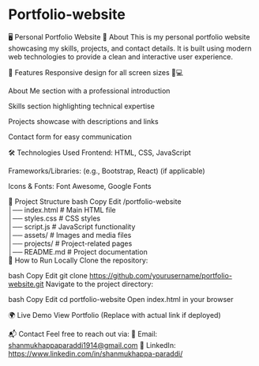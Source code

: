 # Portfolio-website
🖥️ Personal Portfolio Website
🌟 About
This is my personal portfolio website showcasing my skills, projects, and contact details. It is built using modern web technologies to provide a clean and interactive user experience.

🚀 Features
Responsive design for all screen sizes 📱💻

About Me section with a professional introduction

Skills section highlighting technical expertise

Projects showcase with descriptions and links

Contact form for easy communication

🛠️ Technologies Used
Frontend: HTML, CSS, JavaScript

Frameworks/Libraries: (e.g., Bootstrap, React) (if applicable)

Icons & Fonts: Font Awesome, Google Fonts

📂 Project Structure
bash
Copy
Edit
/portfolio-website  
│── index.html          # Main HTML file  
│── styles.css          # CSS styles  
│── script.js           # JavaScript functionality  
│── assets/             # Images and media files  
│── projects/           # Project-related pages  
│── README.md           # Project documentation  
🚀 How to Run Locally
Clone the repository:

bash
Copy
Edit
git clone https://github.com/yourusername/portfolio-website.git
Navigate to the project directory:

bash
Copy
Edit
cd portfolio-website
Open index.html in your browser

🌍 Live Demo
View Portfolio (Replace with actual link if deployed)

📬 Contact
Feel free to reach out via:
📧 Email: shanmukhappaparaddi1914@gmail.com
💼 LinkedIn: https://www.linkedin.com/in/shanmukhappa-paraddi/
